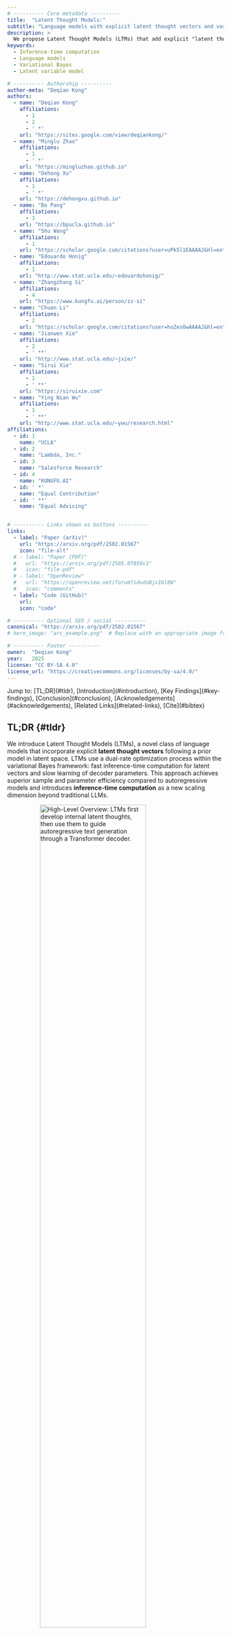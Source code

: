 ```yaml
---
# ---------- Core metadata ----------
title:  "Latent Thought Models:"
subtitle: "Language models with explicit latent thought vectors and variational Bayes inference-time computation"
description: >
  We propose Latent Thought Models (LTMs) that add explicit "latent thought vectors" as internal abstract representations. Before generating text, LTMs first develop those internal thoughts, then use them to guide word-by-word generation. The model learns through a dual-rate process: fast learning that adapts thoughts for specific text and slow learning of general linguistic patterns. Compared to LLMs, LTMs achieve much better sample and computational efficiency. LTMs demonstrate in-context learning at a significantly smaller scale. Most importantly, LTMs introduce "inference-time computation" as a new scaling axis beyond LLMs, potentially transforming how we build efficient and generalizable AI systems.
keywords:
  - Inference-time computation
  - Language models
  - Variational Bayes
  - Latent variable model

# ---------- Authorship ----------
author-meta: "Deqian Kong"
authors:
  - name: "Deqian Kong"
    affiliations:
      - 1
      - 2
      - ' *'
    url: "https://sites.google.com/view/deqiankong/"
  - name: "Minglu Zhao"
    affiliations:
      - 1
      - ' *'
    url: "https://mingluzhao.github.io"
  - name: "Dehong Xu"
    affiliations:
      - 1
      - ' *'
    url: "https://dehongxu.github.io"
  - name: "Bo Pang"
    affiliations:
      - 3
    url: "https://bpucla.github.io"
  - name: "Shu Wang"
    affiliations:
      - 1
    url: "https://scholar.google.com/citations?user=uPk5l1EAAAAJ&hl=en"
  - name: "Edouardo Honig"
    affiliations:
      - 1
    url: "http://www.stat.ucla.edu/~edouardohonig/"
  - name: "Zhangzhang Si"
    affiliations:
      - 4
    url: "https://www.kungfu.ai/person/zz-si"
  - name: "Chuan Li"
    affiliations:
      - 2
    url: "https://scholar.google.com/citations?user=hoZesOwAAAAJ&hl=en"
  - name: "Jianwen Xie"
    affiliations:
      - 2
      - ' **'
    url: "http://www.stat.ucla.edu/~jxie/"
  - name: "Sirui Xie"
    affiliations:
      - 1
      - ' **'
    url: "https://siruixie.com"
  - name: "Ying Nian Wu"
    affiliations:
      - 1
      - ' **'
    url: "http://www.stat.ucla.edu/~ywu/research.html"
affiliations:
  - id: 1
    name: "UCLA"
  - id: 2
    name: "Lambda, Inc."
  - id: 3
    name: "Salesforce Research"
  - id: 4
    name: "KUNGFU.AI"
  - id: ' *'
    name: "Equal Contribution"
  - id: ' **'
    name: "Equal Advising"


# ---------- Links shown as buttons ----------
links:
  - label: "Paper (arXiv)"
    url: "https://arxiv.org/pdf/2502.01567"
    icon: "file-alt"
  # - label: "Paper (PDF)"
  #   url: "https://arxiv.org/pdf/2505.07859v1" 
  #   icon: "file-pdf"
  # - label: "OpenReview"
  #   url: "https://openreview.net/forum?id=dsBjxI6l8W"
  #   icon: "comments"
  - label: "Code (GitHub)"
    url: 
    icon: "code"

# ---------- Optional SEO / social ----------
canonical: "https://arxiv.org/pdf/2502.01567"
# hero_image: "arc_example.png"  # Replace with an appropriate image from the paper

# ---------- Footer ----------
owner:  "Deqian Kong"
year:   2025
license: "CC BY-SA 4.0"
license_url: "https://creativecommons.org/licenses/by-sa/4.0/"
---
```


<div class="text-center -mt-20 text-gray-600">
  Jump to: [TL;DR](#tldr), [Introduction](#introduction), [Key Findings](#key-findings), [Conclusion](#conclusion), [Acknowledgements](#acknowledgements), [Related Links](#related-links), [Cite](#bibtex)
</div>



## TL;DR {#tldr}
We introduce Latent Thought Models (LTMs), a novel class of language models that incorporate explicit **latent thought vectors** following a prior model in latent space. LTMs use a dual-rate optimization process within the variational Bayes framework: fast inference-time computation for latent vectors and slow learning of decoder parameters. This approach achieves superior sample and parameter efficiency compared to autoregressive models and introduces **inference-time computation** as a new scaling dimension beyond traditional LLMs.

<div class="mt-10" style="max-width: 700px; margin: 0 auto;">
  <img 
    src="images/model.png" 
    alt="High-Level Overview: LTMs first develop internal latent thoughts, then use them to guide autoregressive text generation through a Transformer decoder." 
    style="width: 70%; height: auto; display: block; margin: 0 auto;"
  />
  <p style="margin-top: 8px; font-size: 14px; color: #555; text-align: left;">
    High-Level Overview: LTMs first develop internal latent thoughts vectors 𝑧, then use them to guide autoregressive text generation 𝑥 through a Transformer decoder.
  </p>
</div>

## Introduction
Current language models scale primarily through increasing parameters and training data, leaving inference-time computation largely unexplored. We introduce Latent Thought Models (LTMs) that incorporate explicit "thinking" before generation (or speaking).

**Key Inspirations**: 

(1) **Declarative vs. Procedural Memory**: Latent vectors parallel declarative/episodic memory with fast learning, while global decoder parameters mirror procedural memory with slow learning; 

(2) **Complementary Learning Systems: Fast and Slow**: Our dual-rate learning mirrors the hippocampus (rapid learning of specific experiences) and neocortex (slower learning of general knowledge). 

(3) **Language of Thought**: Latent vectors serve as "words" in an internal cognitive language—a "mentalese" that underlies our ability to learn and use natural languages, realizing a computational "think before speak" paradigm.

**Why This Matters**: LTMs unlock inference-time computation as a new scaling dimension—the process of finding better internal representations (posterior distributions of latent thought vectors). Just as humans can achieve better understanding by "thinking harder" about a problem, LTMs can use more inference-time computation to achieve better performance with significantly less training data and computation.

## Key Findings {#key-findings}

Our empirical studies reveal several important discoveries about LTMs' unique scaling properties and capabilities:

1. **Scaling Behaviors of Inference-Time Computation**
LTMs demonstrate a new scaling dimension beyond traditional model parameters. Performance consistently improves with more inference steps, as the model iteratively refines latent thought vectors to find better internal representations.

<div class="md:mx-10">
![**Inference-Time Scaling**: Performance improvement as a function of inference steps and latent size, demonstrating the new scaling dimension introduced by LTMs.](images/ppl_val_3.png)
</div>

2. **Sample and Computational Efficiency**
LTMs achieve superior efficiency by leveraging inference steps and latent size to improve performance more effectively than simply scaling model parameters or training data.

<!-- <div class="md:mx-5 grid grid-cols-1 md:grid-cols-2 gap-4">
![Sample Efficiency](images/scaling_tokens_new.png)

![Computational Efficiency](images/scaling_flops_new.png)
</div> -->
<div class="md:mx-20">
![Sample Efficiency](images/scaling_tokens_new.png)
</div>

<div class="md:mx-20">
![Computational Efficiency](images/scaling_flops_new.png)
</div>

3. **Emergent In-Context Learning in Mathematics**
LTMs demonstrate emergent few-shot mathematical reasoning capabilities at remarkably small scales. The explicit latent thought modeling enables mathematical reasoning to emerge much earlier in model scaling than traditional approaches.

<div class="md:mx-20">
![**Mathematical Reasoning**: Emergent in-context learning capabilities for mathematical tasks at small model scales. (LTM-L has 76M parameters.)](images/gsm8k.png)
</div>

## Conclusion {#conclusion}

Latent Thought Models represent a significant advancement in language modeling by introducing explicit latent thought vectors and inference-time computation as a new scaling dimension. The dual-rate optimization within the variational Bayes framework enables superior sample and parameter efficiency while maintaining competitive generation quality. 

This work opens new directions for efficient language model design and suggests that explicit modeling of internal representations can unlock additional scaling dimensions beyond traditional approaches. The ability to trade model size for inference computation provides flexible deployment strategies for resource-constrained environments.

## Acknowledgements
We thank Ruiqi Gao and Kevin Murphy from Google DeepMind for insightful discussions and valuable suggestions. Y. W. was partially supported by NSF DMS-2015577, NSF DMS-2415226, and a gift fund from Amazon. We gratefully acknowledge the support of [Lambda, Inc.](https://lambda.ai) for providing the compute for this project.

## Related Links


## BibTeX {#bibtex}
If you consider citing us, feel free to use the bibtex-entry below.

<div class="code-block-wrapper">
  <button class="copy-button">Copy</button>

```bibtex
@article{kong2025latent,
  title = {Latent Thought Models with Variational Bayes Inference-Time Computation},
  author = {Kong, Deqian and Zhao, Minglu and Xu, Dehong and Pang, Bo and Wang, Shu and Honig, Edouardo and Si, Zhangzhang and Li, Chuan and Xie, Jianwen and Xie, Sirui and Wu, Ying Nian},
  booktitle = {Proceedings of the 42nd International Conference on Machine Learning (ICML)},
  year = {2025}
}
```
</div>
